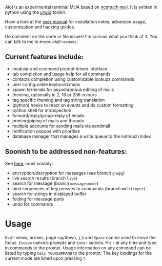 Alot is an experimental terminal MUA based on [notmuch mail][notmuch].
It is written in python using the [urwid][urwid] toolkit.

Have a look at the [user manual][docs] for installation notes, advanced usage,
customization and hacking guides.

Do comment on the code or file issues! I'm curious what you think of it.
You can talk to me in `#notmuch@Freenode`.

Current features include:
-------------------------
 * modular and command prompt driven interface
 * tab completion and usage help for all commands
 * contacts completion using customizable lookups commands
 * user configurable keyboard maps
 * spawn terminals for asynchronous editing of mails
 * theming, optionally in 2, 16 or 256 colours
 * tag specific theming and tag string translation
 * (python) hooks to react on events and do custom formatting
 * python shell for introspection
 * forward/reply/group-reply of emails
 * printing/piping of mails and threads
 * multiple accounts for sending mails via sendmail
 * notification popups with priorities
 * database manager that manages a write queue to the notmuch index

Soonish to be addressed non-features:
-------------------------------------
See [here][features], most notably:

 * encryption/decryption for messages (see branch `gnupg`)
 * live search results (branch `live`)
 * search for message (branch `messagesmode`)
 * bind sequences of key presses to commands (branch `multiinput`)
 * search for strings in displayed buffer
 * folding for message parts
 * undo for commands


Usage
=====
In all views, arrows, page-up/down, `j`,`k` and `Space` can be used to move the focus.
`Escape` cancels prompts and `Enter` selects. Hit `:` at any time and type in commands
to the prompt.
Usage information on any command can be listed by typing `help YOURCOMMAND` to the prompt;
The key bindings for the current mode are listed upon pressing `?`.


[notmuch]: http://notmuchmail.org/
[urwid]: http://excess.org/urwid/
[docs]: http://alot.rtfd.org
[features]: https://github.com/pazz/alot/issues?labels=feature
[wiki]: https://github.com/pazz/alot/wiki
